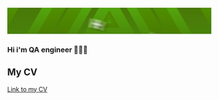 ![Header](https://github.com/Kydriash1991/Kydriash1991/blob/main/assets/standard.gif)
### Hi i'm QA engineer 🧑🏻‍💻

## My CV
[Link to my CV]([https://drive.google.com/file/d/1HaeXlUL-Wttj7Vw5niHmE1ggbuYMVVBs/view?usp=sharing/](https://drive.google.com/drive/folders/10M0Jnl-RnpjMKOqvNIBrYqw9TsIGfkEd?usp=sharing)https://drive.google.com/drive/folders/10M0Jnl-RnpjMKOqvNIBrYqw9TsIGfkEd?usp=sharing)
